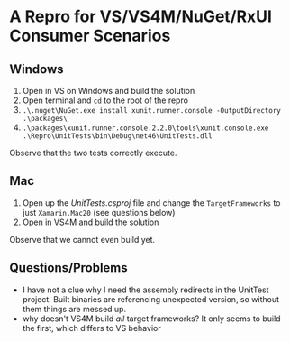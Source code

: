 # A Repro for VS/VS4M/NuGet/RxUI Consumer Scenarios

## Windows

1. Open in VS on Windows and build the solution
2. Open terminal and `cd` to the root of the repro
3. `.\.nuget\NuGet.exe install xunit.runner.console -OutputDirectory .\packages\`
4. `.\packages\xunit.runner.console.2.2.0\tools\xunit.console.exe .\Repro\UnitTests\bin\Debug\net46\UnitTests.dll`

Observe that the two tests correctly execute.

## Mac

1. Open up the _UnitTests.csproj_ file and change the `TargetFrameworks` to just `Xamarin.Mac20` (see questions below)
2. Open in VS4M and build the solution

Observe that we cannot even build yet.

## Questions/Problems
 - I have not a clue why I need the assembly redirects in the UnitTest project. Built binaries are referencing unexpected version, so without them things are messed up.
 - why doesn't VS4M build _all_ target frameworks? It only seems to build the first, which differs to VS behavior